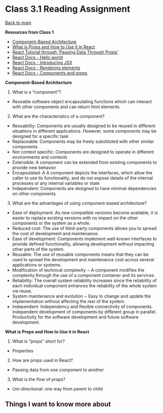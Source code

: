 # Class 3.1 Reading Assignment

[Back to main](https://michaeldulin.github.io/reading-notes)

**Resources from Class 1**
- [Component-Based Architecture](https://www.tutorialspoint.com/software_architecture_design/component_based_architecture.htm)
- [What is Props and How to Use it in React](https://itnext.io/what-is-props-and-how-to-use-it-in-react-da307f500da0)
- [React Tutorial through ‘Passing Data Through Props’](https://reactjs.org/tutorial/tutorial.html)
- [React Docs - Hello world](https://reactjs.org/docs/hello-world.html)
- [React Docs - Introducing JSX](https://reactjs.org/docs/introducing-jsx.html)
- [React Docs - Rendering elements](https://reactjs.org/docs/rendering-elements.html)
- [React Docs - Components and props](https://reactjs.org/docs/components-and-props.html)


**Component-Based Architecture**
1. What is a “component”? 
  - Reusable software object encapsulating functions which can interact with other components and can return html elements
2. What are the characteristics of a component?
  - Reusability: Components are usually designed to be reused in different situations in different applications. However, some components may be designed for a specific task
  - Replaceable: Components may be freely substituted with other similar components
  - Not context specific:  Components are designed to operate in different environments and contexts
  - Extensible: A component can be extended from existing components to provide new behavior
  - Encapsulated: A A component depicts the interfaces, which allow the caller to use its functionality, and do not expose details of the internal processes or any internal variables or state
  - Independent: Components are designed to have minimal dependencies on other components
3. What are the advantages of using component-based architecture?
  - Ease of deployment: As new compatible versions become available, it is easier to replace existing versions with no impact on the other components or the system as a whole.
  - Reduced cost: The use of third-party components allows you to spread the cost of development and maintenance.
  - Ease of development: Components implement well-known interfaces to provide defined functionality, allowing development without impacting other parts of the system.
  - Reusable: The use of reusable components means that they can be used to spread the development and maintenance cost across several applications or systems.
  - Modification of technical complexity − A component modifies the complexity through the use of a component container and its services.
  - Reliability: The overall system reliability increases since the reliability of each individual component enhances the reliability of the whole system via reuse.
  - System maintenance and evolution − Easy to change and update the implementation without affecting the rest of the system.
  - Independent: Independency and flexible connectivity of components. Independent development of components by different group in parallel. Productivity for the software development and future software development.
  
**What is Props and How to Use it in React**
1. What is “props” short for?
  - Properties
2. How are props used in React?
  - Passing data from one component to another 
3. What is the flow of props?
  - Uni-directional: one way from parent to child

## Things I want to know more about

